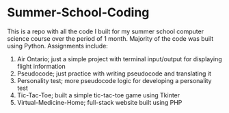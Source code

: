 # Summer-School-Coding
This is a repo with all the code I built for my summer school computer science course over the period of 1 month. Majority of the code was built using Python. Assignments include:

1. Air Ontario; just a simple project with terminal input/output for displaying flight information
2. Pseudocode; just practice with writing pseudocode and translating it
3. Personality test; more pseudocode logic for developing a personality test
4. Tic-Tac-Toe; built a simple tic-tac-toe game using Tkinter
5. Virtual-Medicine-Home; full-stack website built using PHP
